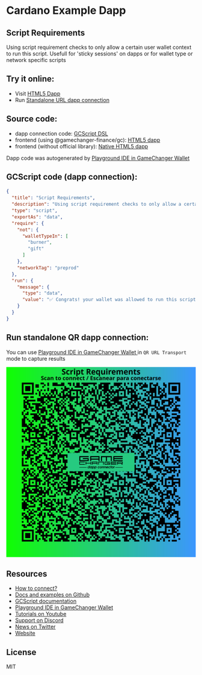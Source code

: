 
# Cardano Example Dapp

## **Script Requirements**

Using script requirement checks to only allow a certain user wallet context to run this script. Usefull for 'sticky sessions' on dapps or for wallet type or network specific scripts


## Try it online: 

-  Visit [HTML5 Dapp](https://gamechangerfinance.github.io/gamechanger.wallet/examples/Script%20Requirements.html)
-  Run [Standalone URL dapp connection](https://beta-wallet.gamechanger.finance/api/2/run/1-H4sIAAAAAAAAA22QMVIDMQxFryLcpMlwgHQMFS0kFUNhvNqNZx3bkWQ2O5ktuQWn4yTIWQ80VB49f_-v76sRLwHNzrw48lngGc_FE54wCput6ZBv3KeomgP7OMBKgP6U4I7oRgZJkGKYwYaQJrDgkMT6CIWRYFKKKk1R8CJVSyWCHD03x3s4MPYlBOgTwYbFu3EGRmZN541aQ2dzZtDbqmiGMmesKKJMiUbgjM733jXX2qJKdP0V6IyXnEgeWFlnxSppZczuamKSeqzue335pNVfzXuhiKTSwfdi3pataYF7O6hPJsyUOqNca1WDky5uh5tly29ZHzaUOn5_fcJjigNZ4TuYU_mtNFle_xC7__7JLMvyAwu_3f25AQAA)

## Source code:

- dapp connection code: [GCScript DSL](Script%20Requirements.gcscript)
- frontend (using @gamechanger-finance/gc): [HTML5 dapp](Script%20Requirements.html)
- frontend (without official library): [Native HTML5 dapp](Script%20Requirements_nolib.html)

Dapp code was autogenerated by [Playground IDE in GameChanger Wallet ](https://beta-wallet.gamechanger.finance/playground)

## GCScript code (dapp connection):
```json
{
  "title": "Script Requirements",
  "description": "Using script requirement checks to only allow a certain user wallet context to run this script. Usefull for 'sticky sessions' on dapps or for wallet type or network specific scripts",
  "type": "script",
  "exportAs": "data",
  "require": {
    "not": {
      "walletTypeIn": [
        "burner",
        "gift"
      ]
    },
    "networkTag": "preprod"
  },
  "run": {
    "message": {
      "type": "data",
      "value": "✅ Congrats! your wallet was allowed to run this script."
    }
  }
}
```

## Run standalone QR dapp connection: 

You can use [Playground IDE in GameChanger Wallet ](https://beta-wallet.gamechanger.finance/playground) in `QR URL Transport` mode to capture results

[![This GCScript/URL is too large! make it shorter uploading parts to GCFS. Unable to generate QR code](Script%20Requirements.png)](https://gamechangerfinance.github.io/gamechanger.wallet/examples/Script%20Requirements.png)

## Resources
- [How to connect?](https://www.npmjs.com/package/@gamechanger-finance/gc)
- [Docs and examples on Github](https://github.com/GameChangerFinance/gamechanger.wallet/)
- [GCScript documentation](https://beta-wallet.gamechanger.finance/doc/api/v2)
- [Playground IDE in GameChanger Wallet ](https://beta-wallet.gamechanger.finance/playground)
- [Tutorials on Youtube](https://www.youtube.com/@gamechanger.finance)
- [Support on Discord](https://discord.gg/vpbfyRaDKG)
- [News on Twitter](https://twitter.com/GameChangerOk)
- [Website](https://gamechanger.finance)

## License
MIT 
    
